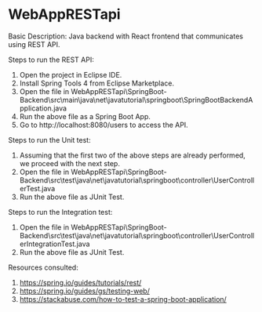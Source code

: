 # WebAppRESTapi
Basic Description: Java backend with React frontend that communicates using REST API.

Steps to run the REST API:
1. Open the project in Eclipse IDE.
2. Install Spring Tools 4 from Eclipse Marketplace.
3. Open the file in WebAppRESTapi\SpringBoot-Backend\src\main\java\net\javatutorial\springboot\SpringBootBackendApplication.java
4. Run the above file as a Spring Boot App.
5. Go to http://localhost:8080/users to access the API.

Steps to run the Unit test:
1. Assuming that the first two of the above steps are already performed, we proceed with the next step.
2.  Open the file in WebAppRESTapi\SpringBoot-Backend\src\test\java\net\javatutorial\springboot\controller\UserControllerTest.java
3.  Run the above file as JUnit Test.

Steps to run the Integration test: 
1.  Open the file in WebAppRESTapi\SpringBoot-Backend\src\test\java\net\javatutorial\springboot\controller\UserControllerIntegrationTest.java
2.  Run the above file as JUnit Test.

Resources consulted:
1. https://spring.io/guides/tutorials/rest/
2. https://spring.io/guides/gs/testing-web/
3. https://stackabuse.com/how-to-test-a-spring-boot-application/
